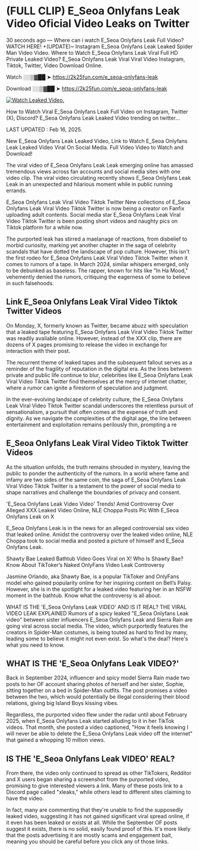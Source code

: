 # (FULL CLIP) E_Seoa Onlyfans Leak Video Oficial Video Leaks on Twitter

30 seconds ago — Where can i watch E_Seoa Onlyfans Leak Full Video? WATCH HERE! +(UPDATE)~ Instagram E_Seoa Onlyfans Leak Leaked Spider Man Video Video. Where to Watch E_Seoa Onlyfans Leak Viral Full HD Private Leaked Video? E_Seoa Onlyfans Leak Viral Viral Video Instagram, Tiktok, Twitter, Video Download Online.

Watch ░░▒▓██ ➤ https://2k25fun.com/e_seoa-onlyfans-leak

Download ░░▒▓██ ➤ https://2k25fun.com/e_seoa-onlyfans-leak

[![Watch Leaked Video.](https://miro.medium.com/v2/resize:fit:828/format:webp/1*cilzJN44JGOrTw9NJCrNHA.gif "Watch Leaked Video")](https://2k25fun.com/e_seoa-onlyfans-leak)

How to Watch Viral E_Seoa Onlyfans Leak Full Video on Instagram, Twitter (X), Discord? E_Seoa Onlyfans Leak Leaked Video trending on twitter...

LAST UPDATED : Feb 16, 2025.

New E_Seoa Onlyfans Leak Leaked Video, Link to Watch E_Seoa Onlyfans Leak Leaked Video Viral On Social Media. Full Video Video to Watch and Download!

The viral video of E_Seoa Onlyfans Leak Leak emerging online has amassed tremendous views across fan accounts and social media sites with one video clip. The viral video circulating recently shows E_Seoa Onlyfans Leak Leak in an unexpected and hilarious moment while in public running errands.

E_Seoa Onlyfans Leak Viral Video Tiktok Twitter New collections of E_Seoa Onlyfans Leak Viral Video Tiktok Twitter is now being a creator on Fanfix uploading adult contents. Social media star E_Seoa Onlyfans Leak Viral Video Tiktok Twitter is been posting short videos and naughty pics on Tiktok platform for a while now.

The purported leak has stirred a maelanage of reactions, from disbelief to morbid curiosity, marking yet another chapter in the saga of celebrity scandals that have dotted the landscape of pop culture. However, this isn't the first rodeo for E_Seoa Onlyfans Leak Viral Video Tiktok Twitter when it comes to rumors of a tape. In March 2024, similar whispers emerged, only to be debunked as baseless. The rapper, known for hits like "In Ha Mood," vehemently denied the rumors, critiquing the eagerness of some to believe in such falsehoods.

## Link E_Seoa Onlyfans Leak Viral Video Tiktok Twitter Videos

On Monday, X, formerly known as Twitter, became abuzz with speculation that a leaked tape featuring E_Seoa Onlyfans Leak Viral Video Tiktok Twitter was readily available online. However, instead of the XXX clip, there are dozens of X pages promising to release the video in exchange for interaction with their post.

The recurrent theme of leaked tapes and the subsequent fallout serves as a reminder of the fragility of reputation in the digital era. As the lines between private and public life continue to blur, celebrities like E_Seoa Onlyfans Leak Viral Video Tiktok Twitter find themselves at the mercy of internet chatter, where a rumor can ignite a firestorm of speculation and judgment.

In the ever-evolving landscape of celebrity culture, the E_Seoa Onlyfans Leak Viral Video Tiktok Twitter scandal underscores the relentless pursuit of sensationalism, a pursuit that often comes at the expense of truth and dignity. As we navigate the complexities of the digital age, the line between entertainment and exploitation remains perilously thin, prompting a re

##  E_Seoa Onlyfans Leak Viral Video Tiktok Twitter Videos

As the situation unfolds, the truth remains shrouded in mystery, leaving the public to ponder the authenticity of the rumors. In a world where fame and infamy are two sides of the same coin, the saga of E_Seoa Onlyfans Leak Viral Video Tiktok Twitter is a testament to the power of social media to shape narratives and challenge the boundaries of privacy and consent.

'E_Seoa Onlyfans Leak Video Video' Trends! Amid Controversy Over Alleged XXX Leaked Video Online, NLE Choppa Posts Pic With E_Seoa Onlyfans Leak on X

E_Seoa Onlyfans Leak is in the news for an alleged controversial sex video that leaked online. Amidst the controversy over the leaked video online, NLE Choppa took to social media and posted a picture of himself and E_Seoa Onlyfans Leak.

Shawty Bae Leaked Bathtub Video Goes Viral on X! Who Is Shawty Bae? Know About TikToker’s Naked OnlyFans Video Leak Controversy

Jasmine Orlando, aka Shawty Bae, is a popular TikToker and OnlyFans model who gained popularity online for her inspiring content on Bell’s Palsy. However, she is in the spotlight for a leaked video featuring her in an NSFW moment in the bathtub. Know what the controversy is all about.

WHAT IS THE 'E_Seoa Onlyfans Leak VIDEO' AND IS IT REAL? THE VIRAL VIDEO LEAK EXPLAINED Rumors of a spicy leaked "E_Seoa Onlyfans Leak video" between sister influencers E_Seoa Onlyfans Leak and Sierra Rain are going viral across social media. The video, which purportedly features the creators in Spider-Man costumes, is being touted as hard to find by many, leading some to believe it might not even exist. So what's the deal? Here's what you need to know.

## WHAT IS THE 'E_Seoa Onlyfans Leak VIDEO?'

Back in September 2024, influencer and spicy model Sierra Rain made two posts to her OF account sharing photos of herself and her sister, Sophie, sitting together on a bed in Spider-Man outfits. The post promises a video between the two, which would potentially be illegal considering their blood relations, giving big Island Boys kissing vibes.

Regardless, the purported video flew under the radar until about February 2025, when E_Seoa Onlyfans Leak started alluding to it in her TikTok videos. That month, she posted a video captioned, "How it feels knowing I will never be able to delete the E_Seoa Onlyfans Leak video off the internet" that gained a whopping 10 million views.

## IS THE 'E_Seoa Onlyfans Leak VIDEO' REAL?

From there, the video only continued to spread as other TikTokers, Redditor and X users began sharing a screenshot from the purported video, promising to give interested viewers a link. Many of these posts link to a Discord page called "xleaks," while others lead to different sites claiming to have the video.

In fact, many are commenting that they're unable to find the supposedly leaked video, suggesting it has not gained significant viral spread online, if it even has been leaked or exists at all. While the September OF posts suggest it exists, there is no solid, easily found proof of this. It's more likely that the posts advertising it are mostly scams and engagement bait, meaning you should be careful before you click any of those links.